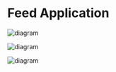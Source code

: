 # Feed Application

![diagram](https://www.plantuml.com/plantuml/svg/0/jLHBRXf14DqZSOSAAopPPfDLLiQ3dJZ22JAGA2jKJ9UXu_wvFvEVSXWV8AVWOgdk4SG9PCa83JElgjwhNyz5YEXZqghRUI5DhP8WMCVemgl1mEENyvMCwxHCWNnjJIGJpskh1oYyHDEevDAWUdasKMZY_7OyK1WfH8OMbTNEckpl2dctCnv-UZ-VBJxUpDuinbUlhzwD-YSPdv0FrlIPLfz2Z-EqrJ1dmHw_pZM2en0i0Zi0rlaP42JduWt57bDKd1XAGxwFJdBCS783G-UKh35AQpBDPsmGq0YOHY_D2cu_L1c-jinH4_FT9rEpBoefa3l0FpADH0y4dYAx8MWo0LTy-rjJB9beX16N62YJtf4gkgXW2yEqNfF6R1rwZT-9wJ3yOMp514DPhgQbpC-Eb8KKqkR9IzihlTh9BYvjCWBzjtvmoBHJhaeHJ9ZkUUrm1jT4edS2FxeTu6itbhuEXkDcz3NcjBWXSCUZWwpWhLAb51wDbf7WCH7OiCibv5auNXkfk2nmDiHGVDeLMQE6oBmbvtz4fSXYKaWyXghU_6BcucYXuHUouHGsJqdaS89x6stOpmhzOvbClPOD7ICl5aYoEIIjp0CpZwLvE8QkOjwGbpbmV6XNAElpYhRpRmyC7xPTQiMKftJOL5frs5HA-KzKHij1AHR-VpkwhBB7pvnITccFVxkKs_1dUDcRVRoTt3xUjdMBNv0HvIFq6m00)

![diagram](https://www.plantuml.com/plantuml/svg/0/BL3BJWCn3BnNwZ-Odegqx4g84wUYKXvIWGgwGfmgip5jn2RU9aw1p-43-8h-6Cwsfumzuud7aoWO9BbsE3YnlccJ8TY8TF6ogW9-bMihc_IU8eM6lP2Nic5NeGaM_QvDNQgc5sUB5htK3_EgHQ4esbfDi_fRogwt7WxcLszFzNBrUh-yMyrdjxF7w_5fxYyeHFPZDNK5ZARwi8TQlnjfMJk4Zc9a11K0DXa3WbNlu4dAKU_nyXE5tFZpN4TkY4mULLzdXM2R23X2Ycd_6woYI12enSQo9tUmTNQj1EKYUMlGK95nfuUnxGQzON3iD7klyYosiHYXum2EB8EUB6Vb0ZvODGNizd-6Ci1ab2V0i4rsn_6uy3ErnyJzpXet7eW9UTCVx1y0)

![diagram](https://www.plantuml.com/plantuml/svg/0/XLFDRXen4BuZyGvJ3XL8BNlfgQSG84qgI5PPIDeJ6jO3kFAVR2yehVemLGzzXrvviOvDaX8rRT4AsDdnzpUp9o6YZurMxTOBQMhL289DZ2wyBGgFk_vQnaspR0Bvsff89lPhgmiKNgBPgiOrnV3DwrAXYVFff50OAKGkBORSZTAGxxiCtcvD1X-lvhF5xSNiV34PlnjVZhgzL2_91skw3AjVGMV8FrR3d0axV3lN28v2i0ZS05Yd_u0WMOit5FiTndZaweebdnbXn2K6IkUlYIL9Qr31GncgUaCQqzE1r_YP37h009fCm3L_PSnsgxeBaVJYr3P6eB_hheW4dpaRZqUT7dnfju0_lwbto0zlQGa3vvIiCslY-8HR13G2AkUbMSFqPjZ9Fjd1_gUmm87jlqLPMn3ibUNYohAkhE8fHN29es8KHL2orkUuGksbYvaHpRfHc7EyuP3ttoqaWKo3-TZ-1vUUuK4dKpZbnT-zn6ClPvP7KHEFPTMOEgSj1V8YyKLcApbVPqCCG60iEvMSjh6G0lsJN2UFKxkKAjjB-1zG8_FbYTthsLfmw7afI2MBzoDBI3pnWu6y2zU48i1Bs7d9cmdH9f3tezFX0t5gpxaUJFFUXTnINLqMvxDPMHqtfXaVXl3lFlqVlAz9R6eyBFtk4R5tN3vYUbBNn-LswuICoA_OBm00)